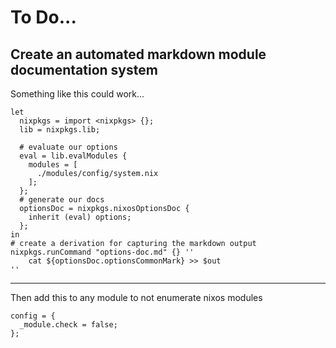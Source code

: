 # To Do...

## Create an automated markdown module documentation system

Something like this could work...
```
let
  nixpkgs = import <nixpkgs> {};
  lib = nixpkgs.lib;

  # evaluate our options
  eval = lib.evalModules {
    modules = [
      ./modules/config/system.nix
    ];
  };
  # generate our docs
  optionsDoc = nixpkgs.nixosOptionsDoc {
    inherit (eval) options;
  };
in
# create a derivation for capturing the markdown output
nixpkgs.runCommand "options-doc.md" {} ''
    cat ${optionsDoc.optionsCommonMark} >> $out
''
```
---
Then add this to any module to not enumerate nixos modules
```
config = {
  _module.check = false; 
};
```
